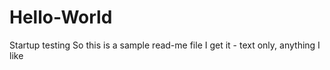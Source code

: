 # Hello-World
Startup testing
So this is a sample read-me file
I get it - text only, anything I like
